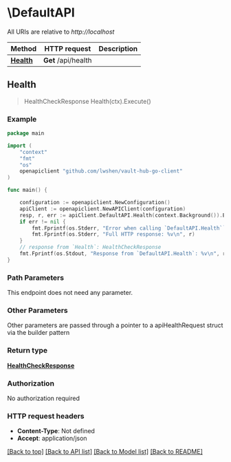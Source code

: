 # \DefaultAPI

All URIs are relative to *http://localhost*

Method | HTTP request | Description
------------- | ------------- | -------------
[**Health**](DefaultAPI.md#Health) | **Get** /api/health | 



## Health

> HealthCheckResponse Health(ctx).Execute()





### Example

```go
package main

import (
	"context"
	"fmt"
	"os"
	openapiclient "github.com/lwshen/vault-hub-go-client"
)

func main() {

	configuration := openapiclient.NewConfiguration()
	apiClient := openapiclient.NewAPIClient(configuration)
	resp, r, err := apiClient.DefaultAPI.Health(context.Background()).Execute()
	if err != nil {
		fmt.Fprintf(os.Stderr, "Error when calling `DefaultAPI.Health``: %v\n", err)
		fmt.Fprintf(os.Stderr, "Full HTTP response: %v\n", r)
	}
	// response from `Health`: HealthCheckResponse
	fmt.Fprintf(os.Stdout, "Response from `DefaultAPI.Health`: %v\n", resp)
}
```

### Path Parameters

This endpoint does not need any parameter.

### Other Parameters

Other parameters are passed through a pointer to a apiHealthRequest struct via the builder pattern


### Return type

[**HealthCheckResponse**](HealthCheckResponse.md)

### Authorization

No authorization required

### HTTP request headers

- **Content-Type**: Not defined
- **Accept**: application/json

[[Back to top]](#) [[Back to API list]](../README.md#documentation-for-api-endpoints)
[[Back to Model list]](../README.md#documentation-for-models)
[[Back to README]](../README.md)


